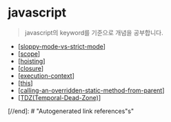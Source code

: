 # javascript

> javascript의 keyword를 기준으로 개념을 공부합니다.

- [[sloppy-mode-vs-strict-mode]]
- [[scope]]
- [[hoisting]]
- [[closure]]
- [[execution-context]]
- [[this]]
- [[calling-an-overridden-static-method-from-parent]]
- [[TDZ(Temporal-Dead-Zone)]]

[//begin]: # "Autogenerated link references for markdown compatibility"
[sloppy-mode-vs-strict-mode]: sloppy-mode-vs-strict-mode.md "sloppy-mode-vs-strict-mode"
[scope]: scope.md "scope"
[hoisting]: hoisting.md "hoisting"
[closure]: closure.md "closure"
[execution-context]: execution-context.md "execution context"
[this]: this.md "this"
[calling-an-overridden-static-method-from-parent]: calling-an-overridden-static-method-from-parent.md "calling an overridden static method from parent"
[TDZ(Temporal-Dead-Zone)]: ../../TDZ(Temporal-Dead-Zone).md "TDZ(Temporal-Dead-Zone)"
[//end]: # "Autogenerated link references"s"
